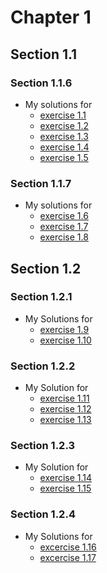 # Chapter 1
## Section 1.1
### Section 1.1.6
- My solutions for
    - [exercise 1.1](ex_1_1.md)
    - [exercise 1.2](ex_1_2.md)
    - [exercise 1.3](ex_1_3.md)
    - [exercise 1.4](ex_1_4.md)
    - [exercise 1.5](ex_1_5.md)
### Section 1.1.7
- My solutions for
    - [exercise 1.6](ex_1_6.md)
    - [exercise 1.7](ex_1_7.md)
    - [exercise 1.8](ex_1_8.md)
## Section 1.2
### Section 1.2.1
- My Solutions for
    - [exercise 1.9](ex_1_9.md)
    - [exercise 1.10](ex_1_10.md)
### Section 1.2.2
- My Solution for
    - [exercise 1.11](ex_1_11.md)
    - [exercise 1.12](ex_1_12.md)
    - [exercise 1.13](ex_1_13.md)
### Section 1.2.3
- My Solution for
    - [exercise 1.14](ex_1_14.md)
    - [exercise 1.15](ex_1_15.md)
### Section 1.2.4
- My Solutions for
    - [excercise 1.16](ex_1_16.md)
    - [excercise 1.17](ex_1_17.md)